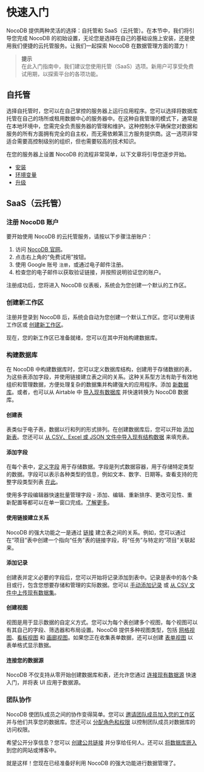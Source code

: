 # 快速入门

NocoDB 提供两种灵活的选择：自托管和 SaaS（云托管）。在本节中，我们将引导您完成 NocoDB 的初始设置，无论您是选择在自己的基础设施上安装，还是使用我们便捷的云托管服务。让我们一起探索 NocoDB 在数据管理方面的潜力！

> **提示**  
> 在此入门指南中，我们建议您使用托管（SaaS）选项。新用户可享受免费试用期，以探索平台的各项功能。

## 自托管[](https://docs.nocodb.com/getting-started/quick-start#self-hosted "直接链接到自托管")

选择自托管时，您可以在自己掌控的服务器上运行应用程序。您可以选择将数据库托管在自己的场所或租用数据中心的服务器中。在这种自我管理的模式下，通常是在本地环境中，您需完全负责服务器的管理和维护。这种控制水平确保您对数据和服务的所有方面拥有完全的自主权，而无需依赖第三方服务提供商。这一选项非常适合需要高控制级别的组织，但也需要较高的技术知识。

在您的服务器上设置 NocoDB 的流程非常简单，以下文章将引导您逐步开始。

-   [安装](https://docs.nocodb.com/getting-started/self-hosted/installation/auto-upstall)
-   [环境变量](https://docs.nocodb.com/getting-started/self-hosted/environment-variables)
-   [升级](https://docs.nocodb.com/getting-started/self-hosted/upgrading)

## SaaS（云托管）[](https://docs.nocodb.com/getting-started/quick-start#saas-cloud-hosted "直接链接到 SaaS（云托管）")

### 注册 NocoDB 账户[](https://docs.nocodb.com/getting-started/quick-start#sign-up-for-a-nocodb-account "直接链接到注册 NocoDB 账户")

要开始使用 NocoDB 的云托管服务，请按以下步骤注册账户：

1.  访问 [NocoDB 官网](https://www.nocodb.com/)。
2.  点击右上角的“免费试用”按钮。
3.  使用 Google 账号 `注册`，或通过电子邮件注册。
4.  检查您的电子邮件以获取验证链接，并按照说明验证您的账户。

注册成功后，您将进入 NocoDB 仪表板，系统会为您创建一个默认的工作区。

### 创建新工作区[](https://docs.nocodb.com/getting-started/quick-start#create-another-workspace "直接链接到创建新工作区")

注册并登录到 NocoDB 后，系统会自动为您创建一个默认工作区。您可以使用该工作区或 [创建新工作区](https://docs.nocodb.com/workspaces/create-workspace)。

现在，您的新工作区已准备就绪，您可以在其中开始构建数据库。

### 构建数据库[](https://docs.nocodb.com/getting-started/quick-start#build-a-base "直接链接到构建数据库")

在 NocoDB 中构建数据库时，您可以定义数据库结构，创建用于存储数据的表，为这些表添加字段，并使用链接建立表之间的关系。这种关系型方法有助于有效地组织和管理数据，方便处理复杂的数据集并构建强大的应用程序。添加 [新数据库](https://docs.nocodb.com/bases/create-base)。或者，也可以从 Airtable 中 [导入现有数据库](https://docs.nocodb.com/bases/import-base-from-airtable) 并快速转换为 NocoDB 数据库。

#### 创建表[](https://docs.nocodb.com/getting-started/quick-start#create-tables "直接链接到创建表")

表类似于电子表，数据以行和列的形式排列。在创建数据库后，您可以开始 [添加新表](https://docs.nocodb.com/tables/create-table)。您还可以 [从 CSV、Excel 或 JSON 文件中导入现有结构数据](https://docs.nocodb.com/tables/create-table-via-import) 来填充表。

#### 添加字段[](https://docs.nocodb.com/getting-started/quick-start#add-fields "直接链接到添加字段")

在每个表中，[定义字段](https://docs.nocodb.com/fields/fields-overview) 用于存储数据。字段是列式数据容器，用于存储特定类型的数据。字段可以表示各种类型的信息，例如文本、数字、日期等。查看支持的完整字段类型列表 [在此](https://docs.nocodb.com/fields/fields-overview)。

使用多字段编辑器快速批量管理字段 - 添加、编辑、重新排序、更改可见性、重新配置等都可以在单一窗口完成。[了解更多](https://docs.nocodb.com/fields/multi-fields-editor)。

#### 使用链接建立关系[](https://docs.nocodb.com/getting-started/quick-start#establish-relationships-with-links "直接链接到使用链接建立关系")

NocoDB 的强大功能之一是通过 [链接](https://docs.nocodb.com/fields/field-types/links-based/links) 建立表之间的关系。例如，您可以通过在“项目”表中创建一个指向“任务”表的链接字段，将“任务”与特定的“项目”关联起来。

#### 添加记录[](https://docs.nocodb.com/getting-started/quick-start#add-records "直接链接到添加记录")

创建表并定义必要的字段后，您可以开始将记录添加到表中。记录是表中的各个条目或行，包含您想要存储和管理的实际数据。您可以 [手动添加记录](https://docs.nocodb.com/records/create-record) 或 [从 CSV 文件中上传现有数据集](https://docs.nocodb.com/tables/import-data-into-existing-table)。

#### 创建视图[](https://docs.nocodb.com/getting-started/quick-start#create-views "直接链接到创建视图")

视图是用于显示数据的自定义方式。您可以为每个表创建多个视图，每个视图可以有其自己的字段、筛选器和布局设置。NocoDB 提供多种视图类型，包括 [网格视图](https://docs.nocodb.com/views/view-types/grid)、[看板视图](https://docs.nocodb.com/views/view-types/kanban) 和 [画廊视图](https://docs.nocodb.com/views/view-types/gallery)。如果您正在收集表单数据，还可以创建 [表单视图](https://docs.nocodb.com/views/view-types/form) 以表单格式显示数据。

#### 连接您的数据源[](https://docs.nocodb.com/getting-started/quick-start#connect-your-data-sources "直接链接到连接您的数据源")

NocoDB 不仅支持从零开始创建数据库和表，还允许您通过 [连接现有数据源](https://docs.nocodb.com/data-sources/data-source-overview) 快速入门，并将表 UI 应用于数据源。

### 团队协作[](https://docs.nocodb.com/getting-started/quick-start#collaborate-with-your-team "直接链接到团队协作")

NocoDB 使团队成员之间的协作变得简单。您可以 [邀请团队成员加入您的工作区](https://docs.nocodb.com/collaboration/workspace-collaboration) 并与他们共享您的数据库。您还可以 [分配角色和权限](https://docs.nocodb.com/roles-and-permissions/roles-permissions-overview) 以控制团队成员对数据库的访问权限。

希望公开分享信息？您可以 [创建公共链接](https://docs.nocodb.com/collaboration/share-base) 并分享给任何人。还可以 [将数据库嵌入](https://docs.nocodb.com/collaboration/share-base#embeddable-frame) 到您的网站或博客中。

就是这样！您现在已经准备好利用 NocoDB 的强大功能进行数据管理了。